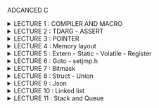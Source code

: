 ADCANCED C
<details><summary> LECTURE 1 : COMPILER AND MACRO </summary>

**I.	COMPILER**

_**Quy trình biên dịch một chương trình C**_
-	Một ngôn ngữ cao hơn ngôn ngữ máy là ngôn ngữ Assembly. Đây là ngôn ngữ gần với ngôn ngữ máy nhất, từ Assembly có thể dịch ra ngôn ngữ máy để máy có thể hoạt động được.
-	C là một ngôn ngữ cấp cao hơn Assembly và từ C ta có thể biên dịch ra Assembly. C thì bị ràng buộc về cấu trúc, quy tắc nhưng việc đọc hiểu sẽ dễ dàng hơn và không phụ thuộc vào phần cứng. 
-	Vậy để chương trình C chạy được trên phần cứng nào thì ta cần phải biên dịch chương trình C thành ngôn ngữ máy để máy tính, vi điều khiển có thể hiểu được và thực hiện được chương trình như đã lập trình.
-	Quá trình biên dịch từ ngôn ngữ C thành ngôn ngữ máy được chia thành 5 bước: Tiền xử lý (Pre-processing), Biên dịch C (Compilation), Biên dịch Assembly (Assembling), Liên kết (Linking) và Tải (Loading).

> ![anh](https://github.com/sondt308/HomeWork/assets/143014005/52c29b50-9be3-4645-954b-d14a4d485b2e)

**1. Tiền xử lý (Pre-procesing)**

Giai đoạn tiền xử lý có nhiệm vụ xử lý các chỉ thị tiền xử lý (#define, #include, #if,…) và xóa các comment trong chương trình.
Một số ví dụ:
- Với #include, chương trình thay thế các tập tiêu đề vào mã nguồn.
- Với #define, thay thế macro, hằng số trực tiếp vào chương trình.
- Với #if, #ifdef, #else,. . . để chọn phần code nào sẽ được biên dịch dựa vào điều kiện của chỉ thị tiền xử lý.
Phần mở rộng của file đầu vào là .c, .h, và đầu ra của giai đoạn tiền xử lý là file .i.
Chương trình thực hiện giai đoạn tiền xử lý gọi là **Pre-processor**

**2. Biên dịch (Compilation)**

Đây là giai đoạn biên dịch chương trình C thành chương trình Assembly. Tại đây, trình biên dịch sẽ phát hiện các lỗi về cấu trúc, kiểu dữ liệu, cú pháp,. . . Nếu có lỗi thì quá trình dịch sẽ dừng lại và thông báo cho người dùng lỗi để người dùng chỉnh lại cho đúng.

Ngoài ra, một số thuật toán tối ưu code có thể được thực hiện tại đây nằm nâng cao hiệu quả hoạt động chương trình.
Phần mở rộng của file đầu vào là .i, và đầu ra là file .s.
Chương trình thực hiện quá trình dịch gọi là **Compiler**

**3. Biên dịch Assembly (Assembling)**

Quá trình biên dịch Assembly nhằm chuyển code Assembly thành mã máy được gọi là mã đối tượng (object code). Các object code sẽ chứa mã chương trình đã được biên dịch ra mã máy và các symbols là các hàm các biến. Lưu ý rằng các địa chỉ trong object code chỉ là địa chỉ tương đối dùng relative offsets. 

File này sẽ có dạng nhị phân có định dạng đặc biệt (a specially formatted binary file) gồm header và vài sections. Phần header sẽ định nghĩa mỗi section được section nào (text, data, bss).

Phần mở rộng của file đầu vào là .s, và đầu ra là file .o.

Chương trình thực hiện quá trình dịch assembly gọi là **Assembler**. Lưu ý rằng Assembler sẽ phụ thuộc vào kiến trúc của vi xử lý

**4.	Liên kết (Linking)**

Là quá trình liên kết các file đối tượng với nhau tạo thành file thực thi cuối cùng. Nó sẽ liên kết các file object code bằng cách thay thế các tham chiếu symbols bằng địa chỉ chính xác.

Ngoài ra, quá trình liên kết với các thư viện tĩnh (.a, .lib) cũng được liên kết tại giai đoạn này.

Phần mở rộng của file đầu vào là .o, và đầu ra tùy thuộc vào máy đích.

Chương trình thực hiện liên kết gọi là linker. **Linker** sẽ thực hiện các công việc sau:
- Tìm kiếm tất cả các định nghĩa của external function và biến toàn cục (global variables) từ tất cả các file object và các thư viện.
- Nó sẽ kết hợp các data section của các file object tạo thành 1 data section duy nhất.
- Nó sẽ kết hợp các code section của các file object tạo thành 1 code section duy nhất.
- Các địa chỉ sẽ được chỉnh lại phù hợp trong quá trình linking.

Nếu có bất kỳ lỗi nào được tìm ra trong quá trình liên kết thì sẽ không sinh ra được file thực thi. Các lỗi có thể xảy ra như không có hàm main() trong chương trình, không tìm được thư viện, không tìm thấy biến toàn cục, external function trong các file object.

**5.	Tải (Loading)**

Trên đây là các bước cơ bản để biên dịch một chương trình từ các file .c, .h thành chương trình thực thi. Quá trình tải lên sẽ khác nhau cho từng loại thiết bị chạy chương trình.

Nếu là máy tính chạy hệ điều hành windows thì file thực thi thường có đuôi là .exe được lưu trên ổ cứng. Khi nào có lệnh chạy chương trình thì mã chương trình được tải lên RAM chạy.

Nếu là máy tính chạy hệ điều hành linux thì file thực thi thường có đuôi là .out (hoặc không đuôi, tùy thuộc vào cách lưu của người dùng) được lưu trên ổ cứng. Khi nào có lệnh chạy chương trình thì mã chương trình được tải lên RAM chạy tương tự như windows.

Nếu là các vi điều khiển, chúng cần một chương trình của nhà sản xuất vi điều khiển để tải (load/flash/program) chương trình vào vi điều khiển.


![image](https://github.com/phatminhswe/advancedC/assets/162662273/a2e9224c-fa09-428d-8d8d-c7535b1dcb83)




**II. MACRO**

**1.**  Khi ta sử dụng chỉ thị **#include**, nội dung chứa trong header file sẽ được sao chép vào file hiện tại.

- Khi include sử dụng dấu ngoặc nhọn < > thì preprocessor sẽ được dẫn tới Include Directory của Compiler.

`#include <file>`

- Còn khi sử dụng dấu ngoặc kép thì preprocessor sẽ tìm kiếm file trong thư mục cùng chứa với file chương trình của bạn

`#include "file"`

**2.**  Chỉ thị tiền xử lý **#define**
- Macro là một khái niệm dùng để định nghĩa một tập hợp các hướng dẫn tiền xử lý
- Dùng để thay thế một chuỗi mã nguồn bằng một chuỗi khác trước khi chương trình biên dịch.
- Giúp giảm lặp lại mã, dễ bảo trì chương trình.
- Macro được định nghĩa bằng cách sử dụng chỉ thị tiền xử lý #define


```C
#include <stdio.h>

// Định nghĩa hằng số Pi sử dụng #define
#define PI 3.14
int main() {
    // Sử dụng hằng số Pi trong chương trình
    double radius = 5.0;
    double area = PI * radius * radius;

    printf("Radius: %.2f\n", radius);
    printf("Area of the circle: %.2f\n", area);

    return 0;
}

```

**3.** Macro có thể là hàm chứa các tham số.
```C
#include <stdio.h>

// Macro để tính bình phương của một số
#define SQUARE(x) ((x) * (x))

int main() {

    
    // Sử dụng macro để tính bình phương của num
    int result = SQUARE(5);

    printf("Result is: %d\n", result);

    return 0;
}

```

**4.** Preprocessor chỉ thực hiện thay thế các macro chứ không thực hiện các phép tính toán.

Ta có ví dụ như sau:

```C
#include <stdio.h>
#define CALC(X,Y) (X*Y)

int main() {
    printf("%d\n",CALC(1+2, 3+4));
    return 0;
}
```

```
Output:
11
```
Có thể thấy kết quả mong muốn là 21, tuy nhiên lại bằng 11.

Bởi vì các tham số sẽ được tính toán sau khi được thay thế nên macro CALC(1+2,3+4) sẽ trở thành (1+2*3+4) = (1+6+4) =(11).

Vậy để kết quả được tính đúng thì ta phải sửa lại như sau:

```C
#include <stdio.h>
// instead of writing X*Y, we write (X)*(Y)
#define CALC(X,Y) (X)*(Y)

int main() {
    printf("%d\n",CALC(1+2, 3+4));
    return 0;
}
```

```
Output:
21
```
**5.** Các tokens được truyền cho các macro có thể được nối bằng cách sử dụng toán tử ## (còn được gọi là toán tử Token-Pasting)

```C
#include <stdio.h>
#define merge(X,Y) X##Y

int main() {
    printf("%d\n",merge(12, 34));
    return 0;
}
```

```
Output:
1234
```
**6.** Một token được truyền cho macro có thể được chuyển thành một chuỗi kí tự bằng cách sử dụng dấu # trước nó

```C
#include <stdio.h>
#define convert(a) #a

int main() {
    printf("%s",convert(Hello));
    return 0;
}
```

```
Output:
Hello
```
**7.** Các macro có thể được viết trong nhiều dòng bằng cách sử dụng dấu ‘\’.

Dòng cuối cùng không cần có dấu ‘\’

```C
#include <stdio.h>

#define PRINT(i, limit) while (i < limit) { \
                            printf("Hello"); \
                            i++;             \
                         }

int main() {
    int i = 0; 
    PRINT(i, 3); 
    return 0;
}
```

```
Output:
HelloHelloHello
```
**8.** Nên hạn chế sử dụng các macro có các tham số vì chúng thỉnh thoảng có thể gây một số lỗi không mong muốn. Và inline function có thể sử dụng để thay thế.

Chúng ta theo dõi ví dụ dưới đây

```C
#include <stdio.h>
#define square(x) x*x

int main() {
    //Expanded as 36/6*6
    int x=36 / square(6);
    printf("%d",x);
    return 0;
}
```

```
Output:
36
```
Có thể thấy kết quả trả về đáng lẽ sẽ là bằng 1 nhưng nó lại bằng 36.

Nếu chúng ta sử dụng inline function, chúng ta sẽ được kết quả đúng như mong muốn

```C
#include <stdio.h>
static inline int square(int x) { return x*x; }

int main() {
    int x= 36/ square(6);
    printf("%d",x);
    return 0;
}
```

```
Output:
1
```
**9.** Chỉ thị tiền xử lý `#if, #elif, #else`

- `#if` sử dụng để bắt đầu một điều kiện tiền xử lý.
- Nếu điều kiện trong `#if` là đúng, các dòng mã nguồn sau `#if` sẽ được biên dịch
- Nếu sai, các dòng mã nguồn sẽ bị bỏ qua đến khi gặp `#endif`
- `#elif` dùng để thêm một điều kiện mới khi điều kiện trước đó trong `#if` hoặc `#elif` là sai
- `#else` dùng khi không có điều kiện nào ở trên đúng.
```C
#include <stdio.h>

typedef enum
{
    GPIOA,
    GPIOB,
    GPIOC
} Ports;

typedef enum
{
    PIN1,
    PIN2,
    PIN3,
    PIN4,
    PIN5,
    PIN6,
    PIN7,
} Pins;

typedef enum
{
    HIGH,
    LOW
} Status;

#define STM32 0
#define ATMEGA 1
#define PIC 2

#define MCU STM32

#if MCU == STM32
void daoTrangThaiDen(Ports port, Pins pin, Status status)
{
    if (status == HIGH)
    {
        HAL_GPIO_WritePin(port, pin, LOW);
    }
    else
    {
        HAL_GPIO_WritePin(port, pin, HIGH);
    }  
}
#elif MCU == ATMEGA
void daoTrangThaiDen(Pins pin, Status status)
{
    if (status == HIGH)
    {
        digitalWrite(pin, LOW);
    }
    else
    {
        digitalWrite(pin, HIGH);
    }  
}

#endif

void delay(int ms)
{

}


int main()
{
    while(1)
    {
        daoTrangThaiDen(GPIOA,13,HIGH);
        delay(1000);
    }

    return 0;
}

```
**10.** Chỉ thị tiền xử lý `#ifdef, #ifndef`

- `#ifdef` dùng để kiểm tra một macro đã được định nghĩa hay chưa, nếu macro đã được định nghĩa thì mã nguồn sau `#ifdef` sẽ được biên dịch.
- `#ifndef` dùng để kiểm tra một macro đã được định nghĩa hay chưa, nếu macro chưa được định nghĩa thì mã nguồn sau `#ifndef` sẽ được biên dịch

abc.txt
```C
#ifndef __ABC_H
#define __ABC_H

int a = 10;

#endif
```
```C
#include <stdio.h>

#include "abc.txt"
#include "abc.txt"
#include "abc.txt"


int main()
{
    printf("Hello \n");
    
    return 0;
}

```
**11.** Một số toán tử Macro

**a)**
```C
#include <stdio.h>
#define STRINGIZE(x)
#define DATA 40
int main() {
// Sử dụng toán tử
printf("The value is: %s\n", STRINGIZE(DATA));
return 0;
}
```
```C
#include <stdio.h>
#define STRINGIZE_RESULT(x) STRINGIZE(x)
#define STRINGIZE(x) #x#define DATA 40
int main() {
// Sử dụng toán tử #
printf("The value is: %s\n", STRINGIZE_RESULT(DATA));
return 0;
}

```
**b)**
```C
#include <stdio.h>
#define DECLARE_VARIABLE(prefix, number)

int prefix##number

int main() {
// Sử dụng macro để khai báo các biến động
DECLARE_VARIABLE(var, 1); // int var1;
DECLARE_VARIABLE(var, 2); // int var2;
// Gán giá trị cho các biến
var1 = 10;
var2 = 20;
// In ra giá trị của các biến
printf("var1: %d\n", var1);
printf("var2: %d\n", var2);
return 0;
}

```
**c)**
```C
#include <stdio.h>

void feature1() { printf("Feature 1 selected\n"); }
void feature2() { printf("Feature 2 selected\n"); }
void feature3() { printf("Feature 3 selected\n"); }
void feature4() { printf("Feature 4 selected\n"); }


int main()
{
    printf("1. Option 1\n");
    printf("2. Option 2\n");
    printf("3. Option 3\n");
    printf("4. Option 4\n");
    printf("5. Exit\n");

    // Giả sử option được nhập từ người dùng
    int option ;
    scanf("%d", &option);

    switch (option)
    {
    case 1:
        feature1();
        break;
    case 2:
        feature2();
        break;
    case 3:
        feature3();
        break;
    case 4:
        feature4();
        break;
    default:
        printf("Invalid option");
        break;
    }
    return 0;
}


```
```C
#include <stdio.h>
#define PRINT_MENU_ITEM(number, item) printf("%d. %s\n", number, item)
#define PRINT_MENU(...) \
    do { \
        const char* items[] = {__VA_ARGS__}; \
        int n = sizeof(items) / sizeof(items[0]); \
        for (int i = 0; i < n; i++) { \
            PRINT_MENU_ITEM(i + 1, items[i]); \
        } \
    } while (0)
```
```C
#define CASE_OPTION(number, function) case number: function(); break;
#define HANDLE_OPTION(option, ...) \
    switch (option) { \
        __VA_ARGS__ \
        default: printf("Invalid option!\n"); \
    }


void feature1() { printf("Feature 1 selected\n"); }
void feature2() { printf("Feature 2 selected\n"); }
void feature3() { printf("Feature 3 selected\n"); }
void feature4() { printf("Feature 4 selected\n"); }
```
```C
int main()
{
    PRINT_MENU("Option 1", "Option 2", "Option 3","Option4", "Exit");

    // Giả sử option được nhập từ người dùng
    int option ;
    scanf("%d", &option);

    HANDLE_OPTION(option,
        CASE_OPTION(1, feature1)
        CASE_OPTION(2, feature2)
        CASE_OPTION(3, feature3)
        CASE_OPTION(4, feature4)

     
    )
    return 0;
}
```

**12.** Chỉ thị tiền xử lý `#undef`


- Chỉ thị `#undef` dùng để hủy định nghĩa của một macro đã được định nghĩa trước đó bằng `#define`
```C
#include <stdio.h>
// Định nghĩa SENSOR_DATA 
#define SENSOR_DATA 42
int main() {
printf("Value of MY_MACRO: %d\n", MY_MACRO);
// Hủy định nghĩa SENSOR_DATA 
#undef SENSOR_DATA 
// Định nghĩa SENSOR_DATA 
#define SENSOR_DATA 50
printf("Value of MY_MACRO: %d\n", MY_MACRO);
return 0;
}
```
- Chúng ta có thể bỏ định nghĩa các macro đã định nghĩa trước đó bằng cách sử dụng #undef

```C
#include <stdio.h>
#define NUMBER 212

int main() {
    printf("%d", NUMBER);
#undef NUMBER
    printf("%d", NUMBER);
    return 0;
}
```

Chương trinh này sẽ có lỗi tại dòng thứ 7 vì NUMBER chưa được định nghĩa. Ta sẽ chỉnh lại như sau:

```C
#include <stdio.h>
#define NUMBER 212

int main() {
    printf("%d\n", NUMBER);
#undef NUMBER
    int NUMBER = 100;
    printf("%d", NUMBER);
    return 0;
}
```

```
Output
212 
100
```

</details>
<details><summary> LECTURE 2 : TDARG - ASSERT </summary>


**I.Thư viện stdarg**
- Cung cấp các phương thức để làm việc với các hàm có số lượng input parameter không cố định.
- Các hàm như printf và scanf là ví dụ điển hình 
**Stddarg Function**
- va_list: là một kiểu dữ liệu để đại diện cho danh sách các đối số biến đổi.
- va_start: Bắt đầu một danh sách đối số biến đổi. Nó cần được gọi trước khi truy cập các đối số biến đổi đầu tiên.
- va_arg: Truy cập một đối số trong danh sách. Hàm này nhận một đối số của kiểu được xác định bởi tham số thứ hai
- va_end: Kết thúc việc sử dụng danh sách đối số biến đổi. Nó cần được gọi trước khi kết thúc hàm.

```c
#include <stdio.h>
#include<stdarg.h>
int MUL(int arr,...){
int val=1;
va_list ap;
va_start(ap,arr);
for (int i = 0; i < arr; i++)
{
val *= va_arg(ap,int);
}
va_end(ap);
return val;
}
int main(int argc, char const *argv[])
{
printf("MUX:%d",MUL(4,2,2,2,2));
return 0;
}
```
OUTPUT
```c
MUX:16
```
**II.Thư viện assert**
- Cung cấp macro assert. 
- Macro này được sử dụng để kiểm tra một điều kiện. 
- Nếu điều kiện đúng (true), không có gì xảy ra và chương trình tiếp tục thực thi.
- Nếu điều kiện sai (false), chương trình dừng lại và thông báo một thông điệp lỗi.
- Dùng trong debug, dùng #define NDEBUG để tắt debug

- Điều kiện đúng
 ```c
#include <stdio.h>
#include <assert.h>
int main() {
    int x = 5;

    assert(x == 5);

    // Chương trình sẽ tiếp tục thực thi nếu điều kiện là đúng.
    printf("X is: %d", x);
    
    return 0;
}
```
```c
X is: 5
```

-Điều kiện sai

```c
#include <stdio.h>
#include <assert.h>

int main() {
    int x = 5;

    assert(x == 10);

    // Chương trình sẽ tiếp tục thực thi nếu điều kiện là đúng.
    printf("X is: %d", x);
    
    return 0;
}
```
```c
Assertion failed: x == 10, file main.c, line 7
```
**Các lỗi**
- Lỗi truy cập mảng không an toàn.
- Lỗi chia cho số 0.
- Chia số nguyên cho số nguyên, kết quả là số thực.

EX1
```c
#include <assert.h>

#define ASSERT_IN_RANGE(val, min, max) assert((val) >= (min) && (val) <= (max))

void setLevel(int level) {
    ASSERT_IN_RANGE(level, 1, 10);
    // Thiết lập cấp độ
}
```

EX2
```c
#include <assert.h>
#include <stdint.h>

#define ASSERT_SIZE(type, size) assert(sizeof(type) == (size))

void checkTypeSizes() {
    ASSERT_SIZE(uint32_t, 4);
    ASSERT_SIZE(uint16_t, 2);
    // Kiểm tra các kích thước kiểu dữ liệu khác
}
```

</details>
<details><summary> LECTURE 3 : POINTER </summary>


- Trong ngôn ngữ lập trình C, con trỏ (pointer) là một biến chứa địa chỉ bộ nhớ của một biến khác. Việc sử dụng con trỏ giúp chúng ta thực hiện các thao tác trên bộ nhớ một cách linh hoạt hơn. Dưới đây là một số khái niệm cơ bản về con trỏ trong C:

![image](https://github.com/phatminhswe/advancedC/assets/162662273/35130344-62a1-45c2-baaf-1db96081131b)


- Cách khai báo:
```C
int *ptr;  // con trỏ đến kiểu int
char *ptr_char;  // con trỏ đến kiểu char
float *ptr_float;  // con trỏ đến kiểu float

```
- Lấy địa chỉ của một biến và truy cập giá trị:
```C
int x = 10;
int *ptr_x = &x;  // ptr_x giờ đây chứa địa chỉ của x
int y = *ptr_x;  // y sẽ bằng giá trị của x

```
- Kích thước của con trỏ phụ thuộc vào kiến trúc máy tính và trình biên dịch

```C
#include <stdio.h>

int main() {
    int *ptr;
    printf("Size of pointer: %d bytes\n", sizeof(ptr));
    return 0;
}

```
- Ứng dụng:

```C
#include <stdio.h>
void swap(int *a, int *b)
{
    int tmp = *a;
    *a = *b;
    *b = tmp;
}
int main()
{
   int a = 10, b = 20;
   swap(&a, &b);

   printf("value a is: %d\n", a);
   printf("value b is: %d\n", b);

    return 0;
}


```

**Void Pointer**
- Void pointer thường dùng để trỏ để tới bất kỳ địa chỉ nào mà không cần biết tới kiểu dữ liệu của giá trị tại địa chỉ đó.

```C
void *ptr_void;

```
```C
#include <stdio.h>
#include <stdlib.h>

int sum(int a, int b)
{
    return a+b;
}

int main() {
   
    char array[] = "Hello";
    int value = 5;
    double test = 15.7;
    char letter = 'A';
   
    void *ptr = &value;
    printf("value is: %d\n", *(int*)(ptr));

    ptr = &test;
    printf("value is: %f\n", *(double*)(ptr));

    ptr = &letter;
    printf("value is: %c\n", *(char*)(ptr));

    ptr = sum;
    printf("sum: %d\n", ((int (*)(int,int))ptr)(5,6));

    void *ptr1[] = {&value, &test, &letter , sum, array};

    printf("value: %d\n", *(int*)ptr1[0]);

    printf("value: %c\n", *((char*)ptr1[4]+1));

    return 0;
}
```
**Function Pointer**
- Pointer to function (con trỏ hàm) là một biến mà giữ địa chỉ của một hàm. Có nghĩa là, nó trỏ đến vùng nhớ trong bộ nhớ chứa mã máy của hàm được định nghĩa trong chương trình.
- Trong ngôn ngữ lập trình C, con trỏ hàm cho phép bạn truyền một hàm như là một đối số cho một hàm khác, lưu trữ địa chỉ của hàm trong một cấu trúc dữ liệu, hoặc thậm chí truyền hàm như một giá trị trả về từ một hàm khác.
**EX:**
```C
#include <stdio.h>

// Hàm mẫu 1
void greetEnglish() {
    printf("Hello!\n");
}

// Hàm mẫu 2
void greetFrench() {
    printf("Bonjour!\n");
}

int main() {
    // Khai báo con trỏ hàm
    void (*ptrToGreet)();

    // Gán địa chỉ của hàm greetEnglish cho con trỏ hàm
    ptrToGreet = greetEnglish;

    // Gọi hàm thông qua con trỏ hàm
    (*ptrToGreet)();  // In ra: Hello!

    // Gán địa chỉ của hàm greetFrench cho con trỏ hàm
    ptrToGreet = greetFrench;

    // Gọi hàm thông qua con trỏ hàm
    (*ptrToGreet)();  // In ra: Bonjour!

    return 0;
}
```
**EX:**
```C
include <stdio.h>

void sum(int a, int b)
{
    printf("Sum of %d and %d is: %d\n",a,b, a+b);
}

void subtract(int a, int b)
{
    printf("Subtract of %d by %d is: %d \n",a,b, a-b);
}

void multiple(int a, int b)
{
    printf("Multiple of %d and %d is: %d \n",a,b, a*b );
}

void divide(int a, int b)
{
    if (b == 0)
    {
        printf("Mau so phai khac 0\n");
        return;
    }
    printf("%d divided by %d is: %f \n",a,b, (double)a / (double)b);
}

void calculator(void (*ptr)(int, int), int a, int b)
{
    printf("Program calculate: \n");
    ptr(a,b);
}


int main()
{
    calculator(sum,5,2);
    calculator(subtract,5,2);
    calculator(multiple,5,2);
    calculator(divide,5,2);

    //void (*ptr[])(int, int) = {sum, divide, multiple};
    //ptr[0](5,6);

    return 0;
}

```

**EX:**

```C
#include <stdio.h>
#include <string.h>

void bubbleSort(int arr[], int n) {
    int i, j, temp;
    for (i = 0; i < n-1; i++)     
        for (j = i+1; j < n; j++) 
            if (arr[i] > arr[j]) {
                temp = arr[i];
                arr[i] = arr[j];
                arr[j] = temp;
            }
}

int main() {
    int arr[] = {64, 34, 25, 12, 22, 11, 90};
    int n = sizeof(arr)/sizeof(arr[0]);
    bubbleSort(arr, n);
    printf("Sorted array: \n");
    for (int i=0; i < n; i++)
        printf("%d ", arr[i]);
    return 0;
}

```
**Pointer to Constant**
-Là cách định nghĩa một con trỏ không thể thay đổi giá trị tại địa chỉ mà nó trỏ đến thông qua dereference nhưng giá trị tại địa chỉ đó có thể thay đổi.
```
int const *ptr_const; 
const int *ptr_const;
```
**EX:**
```C
#include <stdio.h>
#include <stdlib.h>

int main() {
    
    int value = 5;
    int const *ptr_const = &value;

    //*ptr_const = 7; // wrong
    //ptr_const++; // right
    
    printf("value: %d\n", *ptr_const);

    value = 9;
    printf("value: %d\n", *ptr_const);

    return 0;
}

```

**Constant Pointer**

- Định nghĩa một con trỏ mà giá trị nó trỏ đến (địa chỉ ) không thể thay đổi. Tức là khi con trỏ này được khởi tạo thì nó sẽ không thể trỏ tới địa chỉ khác.
```
int *const const_ptr = &value;

```
**EX:**
```C
#include <stdio.h>
#include <stdlib.h>


int main() {
    
    int value = 5;
    int test = 15;
    int *const const_ptr = &value;

    printf("value: %d\n", *const_ptr);

    *const_ptr = 7;
    printf("value: %d\n", *const_ptr);

    //const_ptr = &test; // wrong
    
    return 0;
}
```

**Pointer to Pointer**
- Con trỏ đến con trỏ (Pointer to Pointer) là một kiểu dữ liệu trong ngôn ngữ lập trình cho phép bạn lưu trữ địa chỉ của một con trỏ. Con trỏ đến con trỏ cung cấp một cấp bậc trỏ mới, cho phép bạn thay đổi giá trị của con trỏ gốc. Cấp bậc này có thể hữu ích trong nhiều tình huống, đặc biệt là khi bạn làm việc với các hàm cần thay đổi giá trị của con trỏ.


![image](https://github.com/phatminhswe/advancedC/assets/162662273/1d28aecb-b509-49a6-8dc8-d4399919ac14)


**EX:**
```C
#include <stdio.h>

int main() {
    int value = 42;
    int *ptr1 = &value;  // Con trỏ thường trỏ đến một biến

    int **ptr2 = &ptr1;  // Con trỏ đến con trỏ

    /*
        **ptr2 = &ptr1
        ptr2 = &ptr1;
        *ptr2 = ptr1 = &value;
        **ptr2 = *ptr1 = value
    */

    printf("address of value: %p\n", &value);
    printf("value of ptr1: %p\n", ptr1);

    printf("address of ptr1: %p\n", &ptr1);
    printf("value of ptr2: %p\n", ptr2);

    printf("dereference ptr2 first time: %p\n", *ptr2);

    printf("dereference ptr2 second time: %d\n", **ptr2);

    return 0;
}

```
**NULL Pointer**

- Null Pointer là một con trỏ không trỏ đến bất kỳ đối tượng hoặc vùng nhớ cụ thể nào. Trong ngôn ngữ lập trình C, một con trỏ có thể được gán giá trị NULL để biểu diễn trạng thái null.
- Sử dụng null pointer thường hữu ích để kiểm tra xem một con trỏ đã được khởi tạo và có trỏ đến một vùng nhớ hợp lệ chưa. Tránh dereferencing (sử dụng giá trị mà con trỏ trỏ đến) một null pointer là quan trọng để tránh lỗi chương trình.
**EX:**
```C
#include <stdio.h>

int main() {
    int *ptr = NULL;  // Gán giá trị NULL cho con trỏ 0x0000000

    if (ptr == NULL) {
        printf("Pointer is NULL\n");
    } else {
        printf("Pointer is not NULL\n");
    }

    int score_game = 5;
    if (ptr == NULL)
    {
        ptr = &score_game;
        *ptr = 30;
        ptr = NULL;
    }
    

    return 0;
}

```

</details>
<details><summary>  LECTURE 4 : Memory layout </summary>



**Memory layout**

-Chương trình main.exe ( trên window), main.hex ( nạp vào vi điều khiển) được lưu ở bộ nhớ SSD hoặc FLASH. Khi nhấn run chương trình trên window ( cấp nguồn cho vi điều khiển) thì những chương trình này sẽ được copy vào bộ nhớ RAM để thực thi.


![image](https://github.com/phatminhswe/advancedC/assets/162662273/e03f680a-7462-401d-a3f5-6a25013a02c6)


**Text segment**

Mã máy:
- Chứa tập hợp các lệnh thực thi.
- Quyền truy cập: Text Segment thường có quyền đọc và thực thi, nhưng không có quyền ghi. 
- Lưu hằng số, con trỏ kiểu char.
- Tất cả các biến lưu ở phần vùng Text đều không thể thay đổi giá trị mà chỉ được đọc.
```C
#include <stdio.h>

const int a = 10;
char arr[] = "Hello";
char *arr1 = "Hello";

int main() {
   

    printf("a: %d\n", a);

    arr[3] = 'W';
    printf("arr: %s", arr);

    arr1[3] = 'E';
    printf("arr1: %s", arr1);

    
    return 0;
}

```
**Data segment**
Initialized Data Segment (Dữ liệu Đã Khởi Tạo):
- Chứa các biến toàn cục được khởi tạo với giá trị khác 0.
- Chứa các biến static được khởi tạo với giá trị khác 0.
- Quyền truy cập là đọc và ghi, tức là có thể đọc và thay đổi giá trị của biến .
- Tất cả các biến sẽ được thu hồi sau khi chương trình kết thúc.

  **EX:**
 ```C 
#include <stdio.h>
int a = 10;
double d = 20.5;

static int var = 5;

void test()
{
    static int local = 10;
}


int main(int argc, char const *argv[])
{  
    a = 15;
    d = 25.7;
    var = 12;
    printf("a: %d\n", a);
    printf("d: %f\n", d);
    printf("var: %d\n", var);



    return 0;
}
```

**Bss segment**
Uninitialized Data Segment (Dữ liệu Chưa Khởi Tạo):
- Chứa các biến toàn cục khởi tạo với giá trị bằng 0 hoặc không gán giá trị.
- Chứa các biến static với giá trị khởi tạo bằng 0 hoặc không gán giá trị.
- Quyền truy cập là đọc và ghi, tức là có thể đọc và thay đổi giá trị của biến .
- Tất cả các biến sẽ được thu hồi sau khi chương trình kết thúc.

#include <stdio.h>


typedef struct 
{
    int x;
    int y;
} Point_Data;


int a = 0;
int b;

static int global = 0;
static int global_2;

static Point_Data p1 = {5,7};

**EX:**
```C
void test()
{
    static int local = 0;
    static int local_2;
}

int main() {

    
    printf("a: %d\n", a);
    printf("global: %d\n", global);
   

    
    
    return 0;
}
```

**Stack**

- Chứa các biến cục bộ, tham số truyền vào.
- Quyền truy cập: đọc và ghi, nghĩa là có thể đọc và thay đổi giá trị của biến trong suốt thời gian chương trình chạy.
- Sau khi ra khỏi hàm, sẽ thu hồi vùng nhớ.

```C
#include <stdio.h>


void test()
{
    int test = 0;
    test = 5;
    printf("test: %d\n",test);
}

int sum(int a, int b)
{
    int c = a + b;
    printf("sum: %d\n",c);
    return c;
}



int main() {

    sum(3,5);
    /*
        0x01
        0x02
        0x03
    */
   test();
   /*
    int test = 0; // 0x01
   */


    
    return 0;
}


```


**Heap**

![image](https://github.com/phatminhswe/advancedC/assets/162662273/b438a1ec-5944-4ed6-958a-0ff201c37a8b)


```C
#include <stdio.h>
#include <stdint.h>

uint32_t arr[] = {2,3,5,6,8}; 


int main() {

    for (int i = 0; i < 5; i++)
    {
        printf("Address: %p\n", arr +i);
        printf("Value: %d\n", *(arr+i));
    }
    

    
    return 0;
}

```


Cấp phát động:
- Heap được sử dụng để cấp phát bộ nhớ động trong quá trình thực thi của chương trình.
- Điều này cho phép chương trình tạo ra và giải phóng bộ nhớ theo nhu cầu, thích ứng với sự biến đổi của dữ liệu trong quá trình chạy.
- Các hàm như malloc(), calloc(), realloc(), và free() được sử dụng để cấp phát và giải phóng bộ nhớ trên heap.

`malloc()`:
-Tham số truyền vào: kích thước mong muốn ( byte)
-Giá trị trả về: con trỏ void

**EX:**
```C
#include <stdlib.h>

int main() {
    int *arr_malloc, *arr_calloc;
    size_t size = 5;

    // Sử dụng malloc
    arr_malloc = (int*)malloc(size * sizeof(int));

    // Sử dụng calloc
    arr_calloc = (int*)calloc(size, sizeof(int));

    // ...

    // Giải phóng bộ nhớ
    free(arr_malloc);
    free(arr_calloc);

    return 0;
}

```
**EX:**
```C
#include <stdio.h>
#include <stdlib.h>



int main(int argc, char const *argv[])
{  
    int soluongkytu = 0;

    char* ten = (char*) malloc(sizeof(char) * soluongkytu);



    for (int i = 0; i < 3; i++)
    {
        printf("Nhap so luong ky tu trong ten: \n");
        scanf("%d", &soluongkytu);
        ten = realloc(ten, sizeof(char) * soluongkytu);
        printf("Nhap ten cua ban: \n");
        scanf("%s", ten);

        printf("Hello %s\n", ten);
    }
    

    

    return 0;
}

```

- Quyền truy cập: có quyền đọc và ghi, nghĩa là có thể đọc và thay đổi giá trị của biến trong suốt thời gian chương trình chạy.

**Stack và Heap**

- Bộ nhớ Stack được dùng để lưu trữ các biến cục bộ trong hàm, tham số truyền vào... Truy cập vào bộ nhớ này rất nhanh và được thực thi khi chương trình được biên dịch.
- Bộ nhớ Heap được dùng để lưu trữ vùng nhớ cho những biến con trỏ được cấp phát động bởi các hàm malloc - calloc - realloc (trong C).
- Stack: vùng nhớ Stack được quản lý bởi hệ điều hành, dữ liệu được lưu trong Stack sẽ tự động giải phóng khi hàm thực hiện xong công việc của mình.
- Heap: Vùng nhớ Heap được quản lý bởi lập trình viên (trong C hoặc C++), dữ liệu trong Heap sẽ không bị hủy khi hàm thực hiện xong, điều đó có nghĩa bạn phải tự tay giải phóng vùng nhớ bằng câu lệnh free (trong C), và delete hoặc delete [] (trong C++), nếu không sẽ xảy ra hiện tượng rò rỉ bộ nhớ.
**EX:**
  
```C
#include <stdio.h>
#include <stdlib.h>

void test1()
{
    int array[3];
    for (int i = 0; i < 3; i++)
    {
        printf("address of array[%d]: %p\n", i, (array+i));
    }
    printf("----------------------\n");
}

void test2()
{
    int *array = (int*)malloc(3*sizeof(int));
    for (int i = 0; i < 3; i++)
    {
        printf("address of array[%d]: %p\n", i, (array+i));
    }
    printf("----------------------\n");
    //free(array);
}



int main(int argc, char const *argv[])
{  
    test1();
    test1();
    test2();
    test2();



    return 0;
}

```
- Stack: bởi vì bộ nhớ Stack cố định nên nếu chương trình bạn sử dụng quá nhiều bộ nhớ vượt quá khả năng lưu trữ của Stack chắc chắn sẽ xảy ra tình trạng tràn bộ nhớ Stack (Stack overflow), các trường hợp xảy ra như bạn khởi tạo quá nhiều biến cục bộ, hàm đệ quy vô hạn,...
```
int foo(int x){
    printf("De quy khong gioi han\n");
    return foo(x);
}

```
- Heap: Nếu bạn liên tục cấp phát vùng nhớ mà không giải phóng thì sẽ bị lỗi tràn vùng nhớ Heap (Heap overflow). Nếu bạn khởi tạo một vùng nhớ quá lớn mà vùng nhớ Heap không thể lưu trữ một lần được sẽ bị lỗi khởi tạo vùng nhớ Heap thất bại.

```
int *A = (int *)malloc(18446744073709551615);
```


</details>
<details><summary>  LECTURE 5 : Extern - Static - Volatile - Register </summary>

# Extern

- Khái niệm Extern trong ngôn ngữ lập trình C được sử dụng để thông báo rằng một biến hoặc hàm đã được khai báo ở một nơi khác trong chương trình hoặc trong một file nguồn khác. Điều này giúp chương trình hiểu rằng biến hoặc hàm đã được định nghĩa và sẽ được sử dụng từ một vị trí khác, giúp quản lý sự liên kết giữa các phần khác nhau của chương trình hoặc giữa các file nguồn.
  
# Static
- Khi 1 biến cục bộ được khai báo với từ khóa static. Biến sẽ chỉ được khởi tạo 1 lần duy nhất và tồn tại suốt thời gian chạy chương trình. Giá trị của nó không bị mất đi ngay cả khi kết thúc hàm. Tuy nhiên khác với biến toàn cục có thể gọi trong tất cả mọi nơi trong chương trình, thì biến cục bộ static chỉ có thể được gọi trong nội bộ hàm khởi tạo ra nó. Mỗi lần hàm được gọi, giá trị của biến chính bằng giá trị tại lần gần nhất hàm được gọi.
```c
#include<stdio.h>
 
int in_so_thu_tu(void)
{
   static int x = 0;
   x = x + 1;
   printf("%d\r\n",x);
} 
 
int main() {
   in_so_thu_tu ();         //giá trị của x tăng lên 1 đơn vị từ 0
   in_so_thu_tu ();         //giá trị của x tăng lên 1 đơn vị từ 1
   in_so_thu_tu ();         //giá trị của x tăng lên 1 đơn vị từ 2
   in_so_thu_tu ();         //giá trị của x tăng lên 1 đơn vị từ 3
   in_so_thu_tu ();         //giá trị của x tăng lên 1 đơn vị từ 4
   return 0;
}
```
```
Kết quả:
1
2
3
4
5
```
Biến static trong khai báo biến toàn cục và khai báo hàm

Mỗi project thường sẽ được viết trên nhiều File vì mục đích phân chia module cũng như là để dễ bảo trì. Do có nhiều File nên rất có thể ở các File sẽ có sự trùng lặp trong cách đặt tên biến. Để tránh sự cố sai sót này người ta đưa ra khái niệm biến toàn cục tĩnh và hàm tĩnh.

- Biến toàn cục tĩnh sẽ chỉ có thể được truy cập và sử dụng trong File khai báo nó, các File khác không có cách nào truy cập được.
- Hàm tĩnh sẽ chỉ có thể gọi trong File khai báo nó, các File khác không có cách nào gọi hàm này được.
```
Ví dụ:
//-----------------
//A.c

// biến a này chỉ được sử dụng trong file A.c
static int a;    

// hàm hienthi() này chỉ được sử dụng trong file A.c
static void hien_thi() {};   

int c;


//------------------
//B.c

// biến a này chỉ được sử dụng trong file B.c
static int a;    

// hàm hienthi() này chỉ được sử dụng trong file B.c
static void hien_thi() {};

int d; 
```
# Volatile
- Trong lập trình nhúng (Embedded System), ta rất thường hay gặp khai báo biến với từ khóa volatile. Việc khai báo biến volatile là rất cần thiết để tránh những lỗi sai khó phát hiện do tính năng optimization của compiler.
- Volatile đại diện cho các biến có thể thay đổi bất thường mà không thông qua nguồn source code.

```c
#include "stm32f10x.h"

volatile int i = 0;
int a = 100;

int main()
{
	
	while(1)
	{
		i = *((int*) 0x20000000);
		if (i > 0)
		{
			break;
		}
		
	}
	a = 200;
}
```

Ví dụ: 
Trong lập trình nhúng, chúng ta hay gặp đoạn code khi ta khai báo 1 biến đếm count, mỗi khi bấm nút xảy ra ngắt ngoài, chúng ta tăng biến đếm count. Tuy nhiên, khi chúng ta bật tính năng tối ưu code của compiler, nó sẽ hiểu rằng các biến như vậy dường như không thay đổi giá trị bởi phần mềm nên compiler có xu hướng loại bỏ biến count để có thể tối ưu kích cỡ file code chạy được sinh ra.

# Register
- Trong ngôn ngữ lập trình C, từ khóa register được sử dụng để chỉ ra ý muốn của lập trình viên rằng một biến được sử dụng thường xuyên và có thể được lưu trữ trong một thanh ghi máy tính, chứ không phải trong bộ nhớ RAM. Việc này nhằm tăng tốc độ truy cập. Tuy nhiên, lưu ý rằng việc sử dụng register chỉ là một đề xuất cho trình biên dịch và không đảm bảo rằng biến sẽ được lưu trữ trong thanh ghi. Trong thực tế, trình biên dịch có thể quyết định không tuân thủ lời đề xuất này.


![image](https://github.com/phatminhswe/advancedC/assets/162662273/8350ec21-190c-4aa0-a9f5-4e407445050a)


```c
#include <stdio.h>
#include <time.h>

int main() {
    // Lưu thời điểm bắt đầu
    clock_t start_time = clock();
    int i;

    // Đoạn mã của chương trình
    for (i = 0; i < 2000000; ++i) {
        // Thực hiện một số công việc bất kỳ
    }

    // Lưu thời điểm kết thúc
    clock_t end_time = clock();

    // Tính thời gian chạy bằng miligiây
    double time_taken = ((double)(end_time - start_time)) / CLOCKS_PER_SEC;

    printf("Thoi gian chay cua chuong trinh: %f giay\n", time_taken);

    return 0;
}

```
</details>
<details><summary>  LECTURE 6 : Goto - setjmp.h </summary>

# Goto
Câu lệnh goto trong C cung cấp một bước nhảy vô điều kiện từ 'goto' đến một câu lệnh có nhãn trong cùng một hàm.

Chú ý: Việc sử dụng câu lệnh goto không được khuyến khích sử dụng trong bất kỳ ngôn ngữ lập trình nào vì nó rất khó để theo dõi luồng điều khiển của chương trình, làm cho chương trình khó hiểu và khó bảo trì.
- Cú pháp
```
goto ten_nhan;
..
.
ten_nhan: lenh;
```

![image](https://github.com/phatminhswe/advancedC/assets/162662273/74404500-7205-47a7-af56-851a16b6c471)
**EX:**
```c
// kiểm tra 1 số là số chẵn hay số lẻ
#include <stdio.h> 
 
// function to check even or not 
void checkEvenOrNot(int num) 
{ 
   if (num % 2 == 0)  // số chẵn
       goto even; 
   else               // số lẻ
       goto odd; 
 
even: 
   printf("%d là số chẵn", num); 
   return; // return nếu không chương trình sẽ chạy tiếp xuống bên dưới
odd: 
   printf("%d là số lẻ", num); 
} 
 
int main() { 
   int num = 26; 
   checkEvenOrNot(num); 
   return 0; 
} 
```
```
26 là số chẵn
```
Ở chương trình trên chúng ta thấy có 2 nhãn dãn để nhảy vào. Khi chương trình kiểm tra 1 số là số chẵn hay số lẻ nó sẽ nhảy vào nhãn dãn tương ứng để xử lý.

Chú ý nếu không có return chương trình sẽ tiếp tục chạy tiếp xuống các dòng lệnh bên dưới. Vì goto hiểu đơn giản chỉ là trỏ chương trình nhảy tới 1 vị trí chúng ta đã đặt sẵn.
**EX:**
```C
#include <stdio.h> 
 
// in ra các số từ 1 đến 10
void printNumbers() 
{ 
   int n = 1; 
label: 
   printf("%d ",n); 
   n++; 
   if (n <= 10)   // nếu n <= 10 nhảy đến vị trí nhãn dãn label
       goto label; 
} 
 
int main() { 
   printNumbers(); 
   return 0; 
} 
```
```
Kết quả: 1 2 3 4 5 6 7 8 9 10
```
# setjmp.h

Header file có tên setjmp.h trong Thư viện C định nghĩa macro setjmp(), một hàm longjmp(), và một kiểu biến jmp_buf, để bỏ qua lời gọi hàm thông thường và trả về qui tắc, bằng cách cung cấp các phương thức để thực hiện các cú nhảy mà vẫn duy trì môi trường gọi hàm.

**Biến được định nghĩa trong setjmp.h**

Dưới đây là kiểu biến được định nghĩa trong setjmp.h:

jmp_buf: Đây là một kiểu mảng được sử dụng để giữ thông tin cho macro setjmp() và hàm longjmp().

**Các macro được định nghĩa trong setjmp.h**

Chỉ có một macro được định nghĩa trong thư viện này:

int setjmp(jmp_buf environment): Macro này lưu trữ môi trường (environment) hiện tại bên trong biến environment để sử dụng sau bởi hàm longjmp(). Nếu macro này trả về một cách trực tiếp từ lời gọi macro, thì nó trả về 0; nhưng nếu nó trả về từ một lời gọi hàm longjmp(), thì một giá trị khác 0 được trả về.

**Khai báo Macro setjmp() trong C**

Dưới đây là phần khai báo cho setjmp() macro.

```
int setjmp(jmp_buf environment)
```
- Tham số:

environment − Đây là đối tượng của kiểu jmp_buf nơi mà thông tin về môi trường được lưu trữ.

- Trả về giá trị:

Macro này trả về nhiều hơn 1 lần. Đầu tiên, trên lời gọi trực tiếp của nó, nó luôn luôn trả về 0. Khi longjmp được gọi với thông tin được thiết lập tới environment, macro này lại trả về lần nữa; lúc này nó trả về giá trị đã được truyền tới longjmp như là tham số thứ hai.

**Các hàm được định nghĩa trong setjmp.h**
Chỉ có một hàm được định nghĩa trong setjmp.h:

Hàm void longjmp(jmp_buf environment, int value): Hàm này phục hồi môi trường (environment) đã được lưu trữ bởi lời gọi gần nhất tới macro setjmp() trong cùng lời gọi hàm của chương trình với tham số tương ứng là jmp_buf.

**Khai báo hàm longjmp() trong C**

Dưới đây là phần khai báo cho hàm longjmp() trong C:
```
void longjmp(jmp_buf environment, int value)
```
- Tham số:

environment − Đây là đối tượng của kiểu jmp_buf chứa thông tin để lưu trữ môi trường tại điểm gọi của setjmp.
value − Đây là giá trị để biểu thức setjmp ước lượng.

- Trả về giá trị:

Hàm này không trả về bất cứ giá trị nào.


</details>
<details><summary>  LECTURE 7 : Bitmask </summary>

- Bitmask là một kỹ thuật sử dụng các bit để lưu trữ và thao tác với các cờ (flags) hoặc trạng thái. Có thể sử dụng bitmask để đặt, xóa và kiểm tra trạng thái của các bit cụ thể trong một từ (word).
- Bitmask thường được sử dụng để tối ưu hóa bộ nhớ, thực hiện các phép toán logic trên một cụm bit, và quản lý các trạng thái, quyền truy cập, hoặc các thuộc tính khác của một đối tượng.


**NOT bitwise**
```
int result = ~num ;
```
Kết quả là bit đảo ngược của số đó.


**AND bitwise**

```
int result = num1 & num2;
```
Kết quả là 1 nếu cả hai bit tương ứng đều là 1, ngược lại là 0.


**OR bitwise**
```
int result = num1 | num2;
```
Kết quả là 1 nếu có hơn một bit tương ứng là 1.


**XOR bitwise**	
```
int result = num1 ^ num2;

```
Kết quả là 1 nếu chỉ có một bit tương ứng là 1.
**Shift left và Shift right bitwise**
- Dùng để di chuyển bit sang trái hoặc sang phải.
- Trong trường hợp <<, các bit ở bên phải sẽ được dịch sang trái, và các bit trái cùng sẽ được đặt giá trị 0.
- Trong trường hợp >>, các bit ở bên trái sẽ được dịch sang phải, và các bit phải cùng sẽ được đặt giá trị 0 hoặc 1 tùy thuộc vào giá trị của bit cao nhất (bit dấu).

```
int resultLeftShift = num << shiftAmount;
int resultRightShift = num >> shiftAmount;
```


**EX:**
```C
#include <stdio.h>
#include <stdint.h>

#define ENABLE 1
#define DISABLE 0

typedef struct {
    uint8_t LED1 : 1;
    uint8_t LED2 : 1;
    uint8_t LED3 : 1;
    uint8_t LED4 : 1;
    uint8_t LED5 : 1;
    uint8_t LED6 : 1;
    uint8_t LED7 : 1;
    uint8_t LED8 : 1;
} LEDStatus;
void displayAllStatusLed(LEDStatus status) {
 	uint8_t* statusPtr = (uint8_t*)&status;
		for (int j = 0; j < 8; j++) {
		printf("LED%d: %d\n", j+1, (*statusPtr >> j) & 1);
}

}


int main() {
    LEDStatus ledStatus = {.LED7 = ENABLE};

    // Bật LED 1 và 3
    ledStatus.LED1 = ENABLE;
    ledStatus.LED3 = ENABLE;
    displayAllStatusLed(ledStatus);
	
    return 0;
}
```
</details>
<details><summary> LECTURE 8 : Struct - Union </summary>


- struct là một cấu trúc dữ liệu cho phép lập trình viên tự định nghĩa một kiểu dữ liệu mới bằng cách nhóm các biến có các kiểu dữ liệu khác nhau lại với nhau. struct cho phép tạo ra một thực thể dữ liệu lớn hơn và có tổ chức hơn từ các thành viên (members) của nó.

syntax :
 
```
struct TenStruct {
    kieuDuLieu1 thanhVien1;
    kieuDuLieu2 thanhVien2;
    // ...
};

```

**Kích thước của struct**
```c
struct Example {
    uint8_t a;  // blue  
    uint16_t b; // green
    uint32_t c; // yellow 
}; 
```

![image](https://github.com/phatminhswe/advancedC/assets/162662273/0f06e45f-0b0e-4263-9382-3b795ef7cfd2)

```c
struct Example {
    uint8_t a;     // blue  
    uint32_t b;    // green
    uint16_t c;    // yellow  
};
```

![image](https://github.com/phatminhswe/advancedC/assets/162662273/462296b3-b8b5-49dc-bcbc-3ef249b36c6e)

```c
struct Example1 {
    uint8_t arr1[5]; // blue
    uint16_t arr2[4]; // green   
uint32_t arr3[2];      // yellow		
};
```

![image](https://github.com/phatminhswe/advancedC/assets/162662273/f5526a12-3e4b-4bf4-98da-401b37cc6899)

- union là một cấu trúc dữ liệu giúp lập trình viên kết hợp nhiều kiểu dữ liệu khác nhau vào cùng một vùng nhớ. Mục đích chính của union là tiết kiệm bộ nhớ bằng cách chia sẻ cùng một vùng nhớ cho các thành viên của nó. Điều này có nghĩa là, trong một thời điểm, chỉ một thành viên của union có thể được sử dụng. Điều này được ứng dụng nhằm tiết kiệm bộ nhớ.

syntax :

```c
union TenUnion {
    kieuDuLieu1 thanhVien1;
    kieuDuLieu2 thanhVien2;
    // ...
};
```

**Kích thước union**

```c
union Data {  //4byte
    uint8_t a;
    uint16_t b;
    uint32_t c;
};  
```

**Ứng dụng kết hợp struct và union**

```c
#include <stdio.h>
#include <stdint.h>
#include <string.h>


typedef union {
    struct {
        uint8_t id[2];
        uint8_t data[4];
        uint8_t check_sum[2];
    } data;

    uint8_t frame[8];

} Data_Frame;


int main(int argc, char const *argv[])
{
    Data_Frame transmitter_data;
    
    strcpy(transmitter_data.data.id, "10");
    strcpy(transmitter_data.data.data, "1234");
    strcpy(transmitter_data.data.check_sum, "70");

		Data_Frame receiver_data;
    strcpy(receiver_data.frame, transmitter_data.frame);
	
    
    return 0;
}
```



</details>


<details><summary> LECTURE 9 : Json </summary>

JSON (JavaScript Object Notation) là một định dạng dữ liệu dựa trên văn bản (text-based), được sử dụng để truyền và lưu trữ dữ liệu giữa các ứng dụng. JSON được thiết kế để dễ đọc và dễ hiểu cho con người, cũng như dễ phân tích và tạo ra bằng các ngôn ngữ lập trình.

JSON được tổ chức dưới dạng các cặp key-value (khóa-giá trị), trong đó mỗi khóa là một chuỗi và mỗi giá trị có thể là một số, một chuỗi, một đối tượng JSON khác hoặc một mảng JSON.

**a, JSON Values**

In JSON, values must be one of the following data types:

- a string (must be written in double quotes) -> Ex: {"name":"John"}
  
- a number (must be an integer or a floating point) -> Ex: {"age":30}
  
- an object (Values in JSON can be objects) -> Ex: { "employee":{"name":"John", "age":30, "city":"New York"} }
  
- an array -> Ex: { "employees":["John", "Anna", "Peter"] }
  
- a boolean -> Ex: {"sale":true}

- null -> Ex: {"middlename":null}

JSON values cannot be one of the following data types: a function a date undefined

**b, JSON Objects**
```c
	{ "name": "Bob Johnson", "age": 35, "city": "Chicago" },
	{ "name": "John Doe", "age": 30, "city": "New York", "occupation": "Software Engineer", "isStudent": false },
	{
	    "name": "Jane Smith",
	    "age": null,
	    "city": "Los Angeles",
	    "contact": { "email": "jane.smith@example.com", "phone": "555-1234" }
	}
```
**EX**
```c
	#include <stdio.h>
	#include <string.h>
	#include <stdlib.h>
	#include <stddef.h>
	#include <ctype.h>
	#include <stdbool.h>
	
	typedef enum {
	    JSON_NULL,
	    JSON_BOOLEAN,
	    JSON_NUMBER,
	    JSON_STRING,
	    JSON_ARRAY,
	    JSON_OBJECT
	} JsonType;
	
	typedef struct JsonValue {
	    JsonType type;
	    union {
	        int boolean; double number; char *string;
	        struct {
	            struct JsonValue *values;
	            size_t count; // số lượng element
	        } array;
	        struct {
	            char **keys;
	            struct JsonValue *values;
	            size_t count; // số cặp key-value
	        } object;
	    } value;
	} JsonValue;
	
	JsonValue *parse_json(const char **json);
	
	void free_json_value(JsonValue *json_value);
	
	static void skip_whitespace(const char **json) {
	    while (isspace(**json)) {
	        (*json)++;
	    }
	}
	
	JsonValue *parse_null(const char **json) {
	    skip_whitespace(json);
	    if (strncmp(*json, "null", 4) == 0) { // khi bắt gặp đc chữ n -> nó lấy thêm 3 phần tử tiếp theo -> so sánh với null
	        JsonValue *value = (JsonValue *) malloc(sizeof(JsonValue));
	        value->type = JSON_NULL; 
	        *json += 4;
	        return value;
	    }
	    return NULL;
	}
	
	JsonValue *parse_boolean(const char **json) {
	    skip_whitespace(json);
	    JsonValue *value = (JsonValue *) malloc(sizeof(JsonValue));
	    if (strncmp(*json, "true", 4) == 0) {
	        value->type = JSON_BOOLEAN;
	        value->value.boolean = true;
	        *json += 4;
	    } else if (strncmp(*json, "false", 5) == 0) {
	        value->type = JSON_BOOLEAN;
	        value->value.boolean = false;
	        *json += 5;
	    } else {
	        free(value);
	        return NULL;
	    }
	    return value;
	}
	
	JsonValue *parse_number(const char **json) {
	    skip_whitespace(json);
	    char *end; //:') 
	
	    double num = strtod(*json, &end);
	    if (end != *json) {
	        JsonValue *value = (JsonValue *) malloc(sizeof(JsonValue));
	        value->type = JSON_NUMBER;
	        value->value.number = num;
	        *json = end;
	        return value;
	    }
	    return NULL;
	}
	
	JsonValue *parse_string(const char **json) {
	    skip_whitespace(json);
	
	    if (**json == '\"') {
	        (*json)++;
	        const char *start = *json;
	        while (**json != '\"' && **json != '\0') {
	            (*json)++;
	        }
	        if (**json == '\"') {
	            size_t length = *json - start; // 3
	            char *str = (char *) malloc((length + 1) * sizeof(char));
	            strncpy(str, start, length);
	            str[length] = '\0';
	
	            JsonValue *value = (JsonValue *) malloc(sizeof(JsonValue));
	            value->type = JSON_STRING;
	            value->value.string = str;
	            (*json)++;
	            return value;
	        }
	    }
	    return NULL;
	}
	
	JsonValue *parse_array(const char **json) {
	    skip_whitespace(json);
	    if (**json == '[') {
	        (*json)++;
	        skip_whitespace(json);
	
	        JsonValue *array_value = (JsonValue *)malloc(sizeof(JsonValue));
	        array_value->type = JSON_ARRAY;
	        array_value->value.array.count = 0;
	        array_value->value.array.values = NULL;
	
	        /*
	        double arr[2] = {};
	        arr[0] = 30;
	        arr[1] = 70;
	        */
	
	        while (**json != ']' && **json != '\0') {
	            JsonValue *element = parse_json(json); // 70
	            if (element) {
	                array_value->value.array.count++;
	                array_value->value.array.values = (JsonValue *)realloc(array_value->value.array.values, array_value->value.array.count * sizeof(JsonValue));
	                array_value->value.array.values[array_value->value.array.count - 1] = *element;
	                free(element);
	            } else {
	                break;
	            }
	            skip_whitespace(json);
	            if (**json == ',') {
	                (*json)++;
	            }
	        }
	        if (**json == ']') {
	            (*json)++;
	            return array_value;
	        } else {
	            free_json_value(array_value);
	            return NULL;
	        }
	    }
	    return NULL;
	}
	
	JsonValue *parse_object(const char **json) {
	    skip_whitespace(json);
	    if (**json == '{') {
	        (*json)++;
	        skip_whitespace(json);
	
	        JsonValue *object_value = (JsonValue *)malloc(sizeof(JsonValue));
	        object_value->type = JSON_OBJECT;
	        object_value->value.object.count = 0;
	        object_value->value.object.keys = NULL;
	        object_value->value.object.values = NULL;
	
	        while (**json != '}' && **json != '\0') {
	            JsonValue *key = parse_string(json);
	            if (key) {
	                skip_whitespace(json);
	                if (**json == ':') {
	                    (*json)++;
	                    JsonValue *value = parse_json(json);
	                    if (value) {
	                        object_value->value.object.count++;
	                        object_value->value.object.keys = (char **)realloc(object_value->value.object.keys, object_value->value.object.count * sizeof(char *));
	                        object_value->value.object.keys[object_value->value.object.count - 1] = key->value.string;
	
	                        object_value->value.object.values = (JsonValue *)realloc(object_value->value.object.values, object_value->value.object.count * sizeof(JsonValue));
	                        object_value->value.object.values[object_value->value.object.count - 1] = *value;
	                        free(value);
	                    } else {
	                        free_json_value(key);
	                        break;
	                    }
	                } else {
	                    free_json_value(key);
	                    break;
	                }
	            } else {
	                break;
	            }
	            skip_whitespace(json);
	            if (**json == ',') {
	                (*json)++;
	            }
	        }
	        if (**json == '}') {
	            (*json)++;
	            return object_value;
	        } else {
	            free_json_value(object_value);
	            return NULL;
	        }
	    }
	    return NULL;
	}
	
	JsonValue *parse_json(const char **json) { // làm việc với giá trị json_str_value 
	    while (isspace(**json)) {
	        (*json)++;
	    }
	
	    switch (**json) {
	        case 'n':
	            return parse_null(json);
	        case 't':
	        case 'f':
	            return parse_boolean(json);
	        case '\"':
	            return parse_string(json);
	        case '[':
	            return parse_array(json);
	        case '{':
	            return parse_object(json);
	        default:
	            if (isdigit(**json) || **json == '-') return parse_number(json);
	            else return NULL; // Lỗi phân tích cú pháp
	    }
	}
	
	void free_json_value(JsonValue *json_value) {
	    if (json_value == NULL) return;
	    
	    switch (json_value->type) {
	        case JSON_STRING:
	            free(json_value->value.string);
	            break;
	        case JSON_ARRAY:
	            for (size_t i = 0; i < json_value->value.array.count; i++) {
	                free_json_value(&json_value->value.array.values[i]);
	            }
	            free(json_value->value.array.values);
	            break;
	        case JSON_OBJECT:
	            for (size_t i = 0; i < json_value->value.object.count; i++) {
	                free(json_value->value.object.keys[i]);
	                free_json_value(&json_value->value.object.values[i]);
	            }
	            free(json_value->value.object.keys);
	            free(json_value->value.object.values);
	            break;
	        default:
	            break;
	    }
	}
	
	void test(JsonValue* json_value){
	    if (json_value != NULL && json_value->type == JSON_OBJECT) {
	        // Truy cập giá trị của các trường trong đối tượng JSON
	        size_t num_fields = json_value->value.object.count;
	        size_t num_fields2 = json_value->value.object.values->value.object.count;
	        for (size_t i = 0; i < num_fields; ++i) {
	
	            char* key = json_value->value.object.keys[i];
	            JsonValue* value = &json_value->value.object.values[i];
	
	            JsonType type = (int)(json_value->value.object.values[i].type);
	
	            if(type == JSON_STRING) printf("%s: %s\n", key, value->value.string);
	        
	            if(type == JSON_NUMBER) printf("%s: %f\n", key, value->value.number);
	        
	            if(type == JSON_BOOLEAN) printf("%s: %s\n", key, value->value.boolean ? "True":"False");
	
	            if(type == JSON_OBJECT){
	                printf("%s: \n", key);
	                test(value);
	            }
	
	            if(type == JSON_ARRAY){
	                printf("%s: ", key);
	                for (int i = 0; i < value->value.array.count; i++) {
	                   test(value->value.array.values + i);
	                } 
	                printf("\n");
	            }
	        }
	    } else {
		    if(json_value->type == JSON_STRING) printf("%s ", json_value->value.string);
		    
		    if(json_value->type == JSON_NUMBER) printf("%f ", json_value->value.number);
		
		    if(json_value->type == JSON_BOOLEAN) printf("%s ", json_value->value.boolean ? "True":"False");
		
		    if(json_value->type == JSON_OBJECT){
			printf("%s: \n", json_value->value.object.keys);
			test(json_value->value.object.values);          
	            }
	      }
	}
	
	int main(int argc, char const *argv[]) {
	     
	     // Chuỗi JSON đầu vào
	    const char* json_str = "{"
	                        "\"1001\":{"
	                          "\"SoPhong\":3,"
	                          "\"NguoiThue\":{"
	                            "\"Ten\":\"Nguyen Van A\","
	                            "\"CCCD\":\"1920517781\","
	                            "\"Tuoi\":26,"
	                            "\"ThuongTru\":{"
	                              "\"Duong\":\"73 Ba Huyen Thanh Quan\","
	                              "\"Phuong_Xa\":\"Phuong 6\","
	                              "\"Tinh_TP\":\"Ho Chi Minh\""
	                            "}"
	                          "},"
	                          "\"SoNguoiO\":{"
	                            "\"1\":\"Nguyen Van A\","
	                            "\"2\":\"Nguyen Van B\","
	                            "\"3\":\"Nguyen Van C\""
	                          "},"
	                          "\"TienDien\": [24, 56, 98],"
	                          "\"TienNuoc\":30.000"
	                        "},"
	                        "\"1002\":{"
	                          "\"SoPhong\":5,"
	                          "\"NguoiThue\":{"
	                            "\"Ten\":\"Phan Hoang Trung\","
	                            "\"CCCD\":\"012345678912\","
	                            "\"Tuoi\":24,"
	                            "\"ThuongTru\":{"
	                              "\"Duong\":\"53 Le Dai Hanh\","
	                              "\"Phuong_Xa\":\"Phuong 11\","
	                              "\"Tinh_TP\":\"Ho Chi Minh\""
	                            "}"
	                          "},"
	                          "\"SoNguoiO\":{"
	                            "\"1\":\"Phan Van Nhat\","
	                            "\"2\":\"Phan Van Nhi\","
	                            "\"2\":\"Phan Van Tam\","
	                            "\"3\":\"Phan Van Tu\""
	                          "},"
	                          "\"TienDien\":23.000,"
	                          "\"TienNuoc\":40.000"
	                        "}"
	                      "}";
	    
	
	    // Phân tích cú pháp chuỗi JSON
	    JsonValue* json_value = parse_json(&json_str);
	
	   test(json_value);
	
	    // Kiểm tra kết quả phân tích cú pháp
	
	       // Giải phóng bộ nhớ được cấp phát cho JsonValue
	    free_json_value(json_value);
	    
	        //printf("test = %x", '\"');
	
	       // hienthi(5);
	    
	    return 0;
	}
 ```
</details>
<details><summary> LECTURE 10 : Linked list </summary>

**Linked list** is a data structure in computer programming, used to organize and store data. A linked list consists of a chain of "nodes", each containing a data value and a pointer to the next node in the chain.

Linked List ADT

- insert - adds an element at the beginning of the list

- delete - deletes an element at the beginning of the list

- deleteAt - remove the element using a given key

- size - return the number of elements in the list

- isEmpty - Return true if the list is empty, otherwise return false

- search - searches an element using a key


```c
#include <stdio.h>
#include <stdlib.h>
#include <stdbool.h>

/* self-referential structure */
struct node
{
    int value;
    struct node *next;
};

struct node* createNode(int);
void insertNodeAtTheBeginning();
void insertNodeAtTheEnd();
void insertNodeAtPosition();
void deletePosition();
void search();
void updateValue();
void display();

struct node *newnode, *ptr, *prev, *temp;
struct node *head = NULL, *tail = NULL;

int main() {
    int ch = '\0';

    while (true)
    {
        printf("\n---------------------------------\n");
        printf("\nOperations on a linked list\n");
        printf("\n---------------------------------\n");
        printf("\n1.Insert node at beginning");
        printf("\n2.Insert node at end");
        printf("\n3.Insert node at a specific position");
        printf("\n4.Delete Node from any Position");
        printf("\n5.Update Node Value");
        printf("\n6.Search Element in the linked list");
        printf("\n7.Display List");
        printf("\n8.Exit\n");
        printf("\n~~~~~~~~~~~~~~~~~~~~~~~~~~~~~~~~~~~\n");
        printf("\nEnter your choice: ");
        scanf("%d", &ch);

        switch (ch)
        {
		case 1:
		    insertNodeAtTheBeginning();
		    break;
		case 2:
		    insertNodeAtTheEnd();
		    break;
		case 3:
		    insertNodeAtPosition();
		    break;
		case 4:
		    deletePosition();
		    break;
		case 5:
		    updateValue();
		    break;
		case 6:
		    search();
		    break;
		case 7:
		    display();
		    break;
		case 8:
		    printf("\n...Exiting...\n");
		    return 0;
		default:
		    printf("\n...Invalid Choice...\n");
		    break;
		}
    }
    return 0;
 }

/*
 * Creating Node
 */
struct node* createNode(int val)
{
    newnode = (struct node *)malloc(sizeof(struct node));
    if (newnode == NULL)
    {
        printf("\nMemory was not allocated");
        return 0;
    }
    else
    {
        newnode->value = val;
        newnode->next = NULL;
        return newnode;
    }
}

void insertNodeAtTheBeginning()
{
    int val = 0;

    printf("\nEnter the value for the node: ");
    scanf("%d", &val);
    newnode = createNode(val);
    if (head== tail && head == NULL)
    {
        head = tail = newnode;
        head->next = NULL;
        tail->next = NULL;
    }
    else
    {
        temp = head;
        head = newnode;
        head->next = temp;
    }
}

void insertNodeAtTheEnd()
{
    int val = 0;

    printf("\nEnter the value for the Node: ");
    scanf("%d", &val);
    newnode = createNode(val);
    if (head == tail && tail == NULL)
    {
        head = tail = newnode;
        head->next = NULL;
        tail->next = NULL;
    }
    else
    {
        tail->next = newnode;
        tail = newnode;
        tail->next = NULL;
    }

 printf("\n----INSERTED----");
}

void insertNodeAtPosition()
{
    int pos, val, cnt = 0, i;

    printf("\nEnter the value for the Node: ");
    scanf("%d", &val);
    newnode = createNode(val);
    printf("\nEnter the position ");
    scanf("%d", &pos);
    ptr = head;
    while (ptr != NULL)
    {
        ptr = ptr->next;
        cnt++;
    }
    if (pos == 1)
    {
        if (head == tail && head == NULL)
        {
            head = tail = newnode;
            head->next = NULL;
            tail->next = NULL;
        }
        else
        {
            temp = head;
            head = newnode;
            head->next = temp;
        }
        printf("\nInserted");
    }
    else if (pos>1 && pos<=cnt)
    {
        ptr = head;
        for (i = 1;i < pos;i++)
        {
            prev = ptr;
            ptr = ptr->next;
        }
        prev->next = newnode;
        newnode->next = ptr;
        printf("\n----INSERTED----");
    }
    else
    {
        printf("Position is out of range");
    }
}


void deletePosition()
{
    int pos, cnt = 0, i;

    if (head == NULL)
    {
        printf("List is empy\n");
        printf(":No node to delete\n");
    }
    else
    {
        printf("\nEnter the position of value to be deleted: ");
        scanf(" %d", &pos);
        ptr = head;
        if (pos == 1)
        {
            head = ptr->next;
            printf("\nElement deleted");
        }
        else
        {
            while (ptr != NULL)
            {
                ptr = ptr->next;
                cnt = cnt + 1;
            }
            if (pos > 0 && pos <= cnt)
            {
                ptr = head;
                for (i = 1;i < pos;i++)
                {
                    prev = ptr;
                    ptr = ptr->next;
                }
                prev->next = ptr->next;
            }
            else
            {
                printf("Position is out of range ");
            }
        free(ptr);
        printf("\nElement deleted");
        }
    }
}


void updateValue()
{
    int oldval, newval, flag = 0;

    if (head == NULL)
    {
        printf("List is empty\n");
        printf(":No nodes in the list to update\n");
    }
    else
    {
        printf("\nEnter the value to be updated: ");
        scanf("%d", &oldval);
        printf("\nEnter the new value:");
        scanf("%d", &newval);
        for (ptr = head;ptr != NULL;ptr = ptr->next)
        {
            if (ptr->value == oldval)
            {
                ptr->value = newval;
                flag = 1;
                break;
            }
        }
        if (flag == 1)
        {
            printf("\nUpdated Successfully");
        }
        else
        {
            printf("\nValue not found in List");
        }
    }
}

void search()
{
    int flag = 0, key, pos = 0;

    if (head == NULL)
    {
        printf("List is empty\n");
        printf(":No nodes in the list\n");
    }
    else
    {
        printf("\nEnter the value to search ");
        scanf("%d", &key);
        for (ptr = head;ptr != NULL;ptr = ptr->next)
        {
            pos = pos + 1;
            if (ptr->value == key)
            {
                flag = 1;
                break;
            }
        }
        if (flag == 1)
        {
            printf("\nElement %d found at %d position\n", key, pos);
        }
        else
        {
            printf("\nElement %d not found in list\n", key);
        }
    }
}

void display()
{
    if (head == NULL)
    {
        printf("List is empty\n");
        printf(":No nodes in the list to display\n");
    }
    else
    {
        for (ptr = head;ptr != NULL;ptr = ptr->next)
        {
            printf("%d\t", ptr->value);
        }
    }
}
```

</details>
<details><summary> LECTURE 11 : Stack and Queue </summary>

# STACK

**Overview**

- a stack is a constrained version of a linked list

- all insertions and deletions are only made at the top of the stack

- the last item to be put in to the stack is always the first item to be removed

  -referred to as a last-in, first-out (LIFO) data structure
 
- a stack is referenced via a pointer to the top element of the stack

  -the link member in the last node of the stack is set to NULL to indicate the bottom of the stack

  -not setting the link in the bottom node of a stack to NULL can lead to runtime errors

- stacks and linked lists are represented identically

  -difference is that insertions and deletions may occur anywhere in a linked list, but only at the top of a stack
 

</details>















